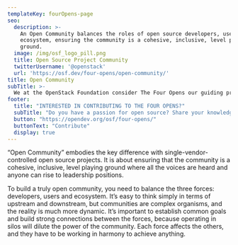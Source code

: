 ```yaml
---
templateKey: fourOpens-page
seo:
  description: >-
    An Open Community balances the roles of open source developers, users and
    ecosystem, ensuring the community is a cohesive, inclusive, level playing
    ground. 
  image: /img/osf_logo_pill.png
  title: Open Source Project Community
  twitterUsername: '@openstack'
  url: 'https://osf.dev/four-opens/open-community/'
title: Open Community
subTitle: >- 
  We at the OpenStack Foundation consider The Four Opens our guiding principles in everything we do.
footer:
  title: "INTERESTED IN CONTRIBUTING TO THE FOUR OPENS?"
  subTitle: "Do you have a passion for open source? Share your knowledge with the world and contribute to the Four Opens."
  button: "https://opendev.org/osf/four-opens/"
  buttonText: "Contribute"
  display: true  
---
```

“Open Community” embodies the key difference with single-vendor-controlled open source projects. It is about ensuring that the community is a cohesive, inclusive, level playing ground where all the voices are heard and anyone can rise to leadership positions.

To build a truly open community, you need to balance the three forces: developers, users and ecosystem. It’s easy to think simply in terms of upstream and downstream, but communities are complex organisms, and the reality is much more dynamic. It’s important to establish common goals and build strong connections between the forces, because operating in silos will dilute the power of the community. Each force affects the others, and they have to be working in harmony to achieve anything.

